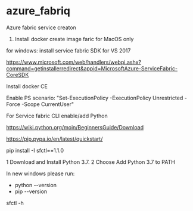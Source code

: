 # azure_fabriq
Azure fabric service creaton

1. Install docker create image faric for MacOS only


for windows:
install service fabric SDK for VS 2017

https://www.microsoft.com/web/handlers/webpi.ashx?command=getinstallerredirect&appid=MicrosoftAzure-ServiceFabric-CoreSDK

Install docker CE 

Enable PS scenario:
"Set-ExecutionPolicy -ExecutionPolicy Unrestricted -Force -Scope CurrentUser"


For Service fabric CLI enable/add Python 

https://wiki.python.org/moin/BeginnersGuide/Download

https://pip.pypa.io/en/latest/quickstart/

pip install -I sfctl==1.1.0

1 Download and Install Python 3.7.
2 Choose Add Python 3.7 to PATH


In new windows please run:
 - python --version
 - pip --version

sfctl -h

